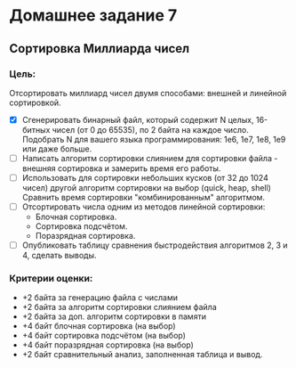 # Домашнее задание 7
## Сортировка Миллиарда чисел

### Цель:
Отсортировать миллиард чисел двумя способами: внешней и линейной сортировкой.

- [x] Сгенерировать бинарный файл, который содержит N целых, 16-битных чисел (от 0 до 65535), по 2 байта на каждое число. <br>
Подобрать N для вашего языка программирования: 1e6, 1e7, 1e8, 1e9 или даже больше.
- [ ] Написать алгоритм сортировки слиянием для сортировки файла - внешняя сортировка и замерить время его работы.
- [ ] Использовать для сортировки небольших кусков (от 32 до 1024 чисел) другой алгоритм сортировки на выбор (quick, heap, shell) <br>
Сравнить время сортировки "комбинированным" алгоритмом.
- [ ] Отсортировать числа одним из методов линейной сортировки: 
  - Блочная сортировка. 
  - Сортировка подсчётом. 
  - Поразрядная сортировка.
- [ ] Опубликовать таблицу сравнения быстродействия алгоритмов 2, 3 и 4, сделать выводы.

### Критерии оценки:
 - +2 байта за генерацию файла с числами 
 - +2 байта за алгоритм сортировки слиянием файла 
 - +2 байта за доп. алгоритм сортировки в памяти 
 - +4 байт блочная сортировка (на выбор) 
 - +4 байт сортировка подсчётом (на выбор) 
 - +4 байт поразрядная сортировка (на выбор) 
 - +2 байт сравнительный анализ, заполненная таблица и вывод.